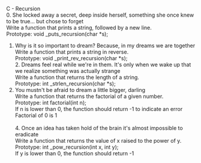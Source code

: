 C - Recursion <br> 0. She locked away a secret, deep inside herself, something she once knew to be true... but chose to forget <br> Write a function that prints a string, followed by a new line. <br> Prototype: void _puts_recursion(char *s);<br> 
1. Why is it so important to dream? Because, in my dreams we are together <br> Write a function that prints a string in reverse. <br> Prototype: void _print_rev_recursion(char *s); <br> 2. Dreams feel real while we're in them. It's only when we wake up that we realize something was actually strange <br> Write a function that returns the length of a string. <br> Prototype: int _strlen_recursion(char *s); <br> 
3. You mustn't be afraid to dream a little bigger, darling <br> Write a function that returns the factorial of a given number. <br> Prototype: int factorial(int n); <br> If n is lower than 0, the function should return -1 to indicate an error <br> Factorial of 0 is 1 <br> 
 <br> 4. Once an idea has taken hold of the brain it's almost impossible to eradicate <br> Write a function that returns the value of x raised to the power of y. <br> Prototype: int _pow_recursion(int x, int y); <br> If y is lower than 0, the function should return -1
 <br> 
